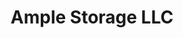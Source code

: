 ---
title: "Ample Storage LLC"
url: /alanson/ample-storage-llc-keystone-park-drive/
shop: storage rental
---